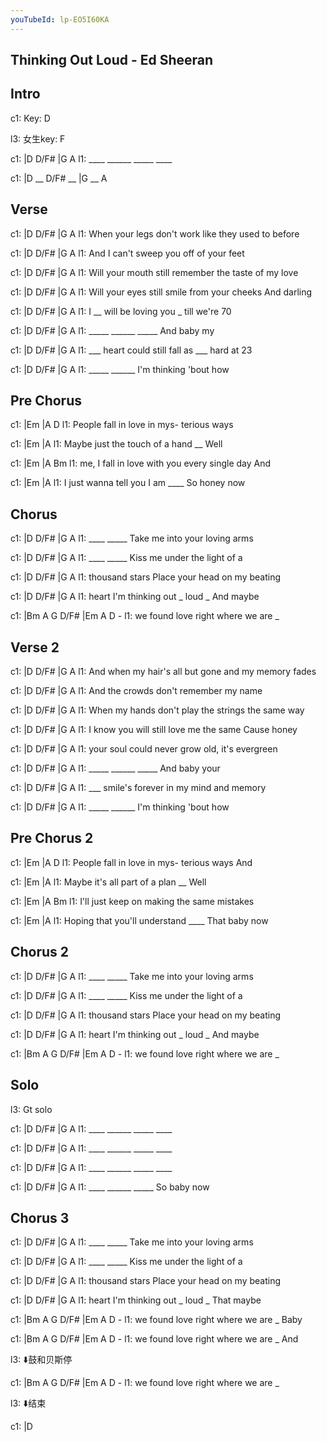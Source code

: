 ```yaml
---
youTubeId: lp-EO5I60KA
---
```


## Thinking Out Loud - Ed Sheeran

## Intro

c1: Key: D

l3: 女生key: F

c1: |D    D/F#  |G     A
l1:  ____ ______ _____ ____

c1: |D __ D/F# __ |G __ A

## Verse

c1: |D           D/F#                     |G             A
l1:    When your legs don't work like they used to before

c1: |D        D/F#                       |G             A
l1:     And I can't sweep you off of your feet

c1: |D           D/F#                    |G               A
l1:    Will your mouth still remember the taste of my love

c1: |D            D/F#            |G               A
l1:     Will your eyes still smile from your cheeks   And darling

c1: |D    D/F#          |G     A
l1:  I __ will be loving you _ till we're 70

c1: |D     D/F#  |G    A
l1:  _____ ______ _____  And baby my

c1: |D    D/F#                     |G     A
l1:  ___  heart could still fall as ___   hard at 23

c1: |D     D/F#  |G            A
l1:  _____ ______  I'm thinking 'bout how

## Pre Chorus

c1: |Em                         |A       D
l1:  People fall in love in mys- terious ways

c1: |Em                       |A
l1:  Maybe just the touch of a hand __ Well

c1: |Em                               |A         Bm
l1:  me, I fall in love with you every single day  And


c1: |Em                         |A
l1:  I just wanna tell you I am  ____  So honey now

## Chorus

c1: |D    D/F#  |G          A
l1:  ____ _____     Take me into your loving arms

c1: |D    D/F#  |G          A
l1:  ____ _____     Kiss me under the light of a

c1: |D        D/F#  |G           A
l1:  thousand stars   Place your head on my beating

c1: |D         D/F#             |G     A
l1:  heart          I'm thinking out _ loud _ And maybe

c1: |Bm  A     G    D/F#  |Em    A  D   -
l1:  we  found love right  where we are _

## Verse 2

c1: |D             D/F#                      |G             A
l1:    And when my hair's all but gone and my memory fades

c1: |D          D/F#                    |G             A
l1:     And the crowds don't remember my name

c1: |D         D/F#                |G                A
l1:    When my hands don't play the strings the same way

c1: |D             D/F#           |G                A
l1:     I know you will still love me the same      Cause honey

c1: |D    D/F#            |G    A
l1:  your soul could never grow old, it's evergreen

c1: |D     D/F#  |G    A
l1:  _____ ______ _____  And baby your

c1: |D    D/F#              |G   A
l1:  ___  smile's forever in  my mind and memory

c1: |D     D/F#  |G             A
l1:  _____ ______  I'm thinking 'bout how

## Pre Chorus 2

c1: |Em                         |A       D
l1:  People fall in love in mys- terious ways And

c1: |Em                      |A
l1:  Maybe it's all part of a plan __ Well

c1: |Em                          |A        Bm
l1:  I'll just keep on making the same mistakes

c1: |Em                            |A
l1:  Hoping that you'll understand  ____  That baby now

## Chorus 2

c1: |D    D/F#  |G          A
l1:  ____ _____     Take me into your loving arms

c1: |D    D/F#  |G          A
l1:  ____ _____     Kiss me under the light of a

c1: |D        D/F#  |G           A
l1:  thousand stars   Place your head on my beating

c1: |D         D/F#             |G     A
l1:  heart          I'm thinking out _ loud _ And maybe

c1: |Bm  A     G    D/F#  |Em    A  D   -
l1:  we  found love right  where we are _

## Solo

l3: Gt solo

c1: |D    D/F#  |G     A
l1:  ____ ______ _____ ____

c1: |D    D/F#  |G     A
l1:  ____ ______ _____ ____

c1: |D    D/F#  |G     A
l1:  ____ ______ _____ ____  

c1: |D    D/F#  |G     A
l1:  ____ ______ _____ So baby now

## Chorus 3

c1: |D    D/F#  |G          A
l1:  ____ _____     Take me into your loving arms

c1: |D    D/F#  |G          A
l1:  ____ _____     Kiss me under the light of a

c1: |D        D/F#  |G           A
l1:  thousand stars   Place your head on my beating

c1: |D         D/F#             |G     A
l1:  heart          I'm thinking out _ loud _ That maybe

c1: |Bm  A     G    D/F#  |Em    A  D   -
l1:  we  found love right  where we are _ Baby

c1: |Bm  A     G    D/F#  |Em    A  D   -
l1:  we  found love right  where we are _ And

l3: ⬇️鼓和贝斯停

c1: |Bm  A     G    D/F#  |Em    A  D   -
l1:  we  found love right  where we are _

l3: ⬇️结束

c1: |D
